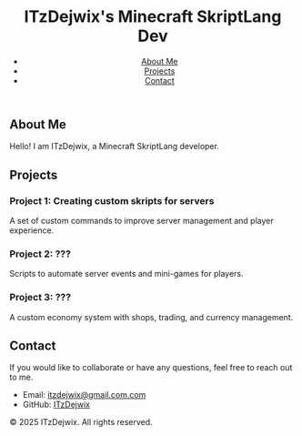 <!DOCTYPE html>
<html lang="en">
<head>
    <meta charset="UTF-8">
    <meta name="viewport" content="width=device-width, initial-scale=1.0">
    <title>ITzDejwix</title>
    <link rel="stylesheet" href="styles.css">
</head>
<body>
    <header>
        <h1>ITzDejwix's Minecraft SkriptLang Dev</h1>
        <nav>
            <ul>
                <li><a href="#about">About Me</a></li>
                <li><a href="#projects">Projects</a></li>
                <li><a href="#contact">Contact</a></li>
            </ul>
        </nav>
    </header>
    <section id="about">
        <h2>About Me</h2>
        <p>Hello! I am ITzDejwix, a Minecraft SkriptLang developer. </p>
    </section>
    <section id="projects">
        <h2>Projects</h2>
        <div class="project">
            <h3>Project 1: Creating custom skripts for servers</h3>
            <p>A set of custom commands to improve server management and player experience.</p>
        </div>
        <div class="project">
            <h3>Project 2: ???</h3>
            <p>Scripts to automate server events and mini-games for players.</p>
        </div>
        <div class="project">
            <h3>Project 3: ???</h3>
            <p>A custom economy system with shops, trading, and currency management.</p>
        </div>
    </section>
    <section id="contact">
        <h2>Contact</h2>
        <p>If you would like to collaborate or have any questions, feel free to reach out to me.</p>
        <ul>
            <li>Email: <a href="mailto:itzdejwix@gmail.com.com">itzdejwix@gmail.com.com</a></li>
            <li>GitHub: <a href="https://github.com/ITzDejwix" target="_blank">ITzDejwix</a></li>
        </ul>
    </section>
    <footer>
        <p>&copy; 2025 ITzDejwix. All rights reserved.</p>
    </footer>
    <script src="scripts.js"></script>
</body>
</html>
